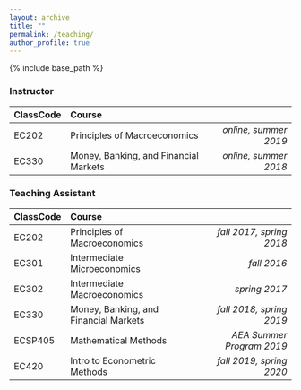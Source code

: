 ```yaml
---
layout: archive
title: ""
permalink: /teaching/
author_profile: true
---
```


{% include base_path %}

### Instructor


| ClassCode    | Course          |       |
| -------------|:-------------| -----:|
|EC202| Principles of Macroeconomics | *online, summer 2019*
|EC330| Money, Banking, and Financial Markets | *online, summer 2018*


### Teaching Assistant


| ClassCode    | Course          |       |
| -------------|:-------------| -----:|
|EC202 | Principles of Macroeconomics | *fall 2017, spring 2018*
|EC301 | Intermediate Microeconomics | *fall 2016* 
|EC302 | Intermediate Macroeconomics | *spring 2017* 
|EC330 | Money, Banking, and Financial Markets | *fall 2018, spring 2019* 
|ECSP405 | Mathematical Methods | *AEA Summer Program 2019*
|EC420| Intro to Econometric Methods | *fall 2019, spring 2020*
